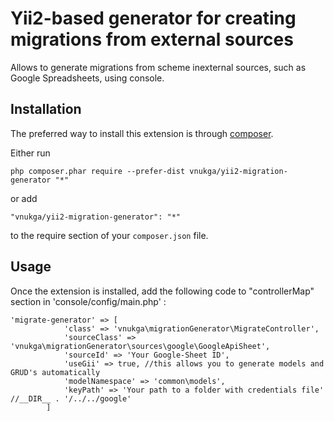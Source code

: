 Yii2-based generator for creating migrations from external sources
==================================================================
Allows to generate migrations from scheme inexternal sources, such as Google Spreadsheets, using console.

Installation
------------

The preferred way to install this extension is through [composer](http://getcomposer.org/download/).

Either run

```
php composer.phar require --prefer-dist vnukga/yii2-migration-generator "*"
```

or add

```
"vnukga/yii2-migration-generator": "*"
```

to the require section of your `composer.json` file.


Usage
-----

Once the extension is installed, add the following code to "controllerMap" section in 'console/config/main.php'  :

```
'migrate-generator' => [
            'class' => 'vnukga\migrationGenerator\MigrateController',
            'sourceClass' => 'vnukga\migrationGenerator\sources\google\GoogleApiSheet',
            'sourceId' => 'Your Google-Sheet ID',
            'useGii' => true, //this allows you to generate models and GRUD's automatically
            'modelNamespace' => 'common\models',
            'keyPath' => 'Your path to a folder with credentials file' //__DIR__ . '/../../google'
        ]
```
